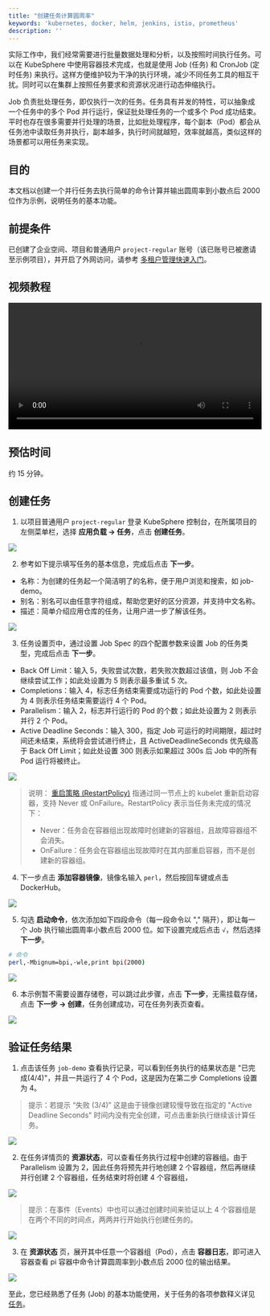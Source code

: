 ```yaml
---
title: "创建任务计算圆周率"
keywords: 'kubernetes, docker, helm, jenkins, istio, prometheus'
description: ''
---
```


实际工作中，我们经常需要进行批量数据处理和分析，以及按照时间执行任务。可以在 KubeSphere 中使用容器技术完成，也就是使用 Job (任务) 和 CronJob (定时任务) 来执行。这样方便维护较为干净的执行环境，减少不同任务工具的相互干扰。同时可以在集群上按照任务要求和资源状况进行动态伸缩执行。

Job 负责批处理任务，即仅执行一次的任务。任务具有并发的特性，可以抽象成一个任务中的多个 Pod 并行运行，保证批处理任务的一个或多个 Pod 成功结束。平时也存在很多需要并行处理的场景，比如批处理程序，每个副本（Pod）都会从任务池中读取任务并执行，副本越多，执行时间就越短，效率就越高，类似这样的场景都可以用任务来实现。

## 目的

本文档以创建一个并行任务去执行简单的命令计算并输出圆周率到小数点后 2000 位作为示例，说明任务的基本功能。

## 前提条件

已创建了企业空间、项目和普通用户 `project-regular` 账号（该已账号已被邀请至示例项目），并开启了外网访问，请参考 [多租户管理快速入门](../admin-quick-start)。

## 视频教程

<video controls="controls" style="width: 100% !important; height: auto !important;">
  <source type="video/mp4" src="https://kubesphere-docs.pek3b.qingstor.com/video/KS2.1_4-job-quick-start.mp4">
</video>


## 预估时间

约 15 分钟。

## 创建任务

1. 以项目普通用户 `project-regular` 登录 KubeSphere 控制台，在所属项目的左侧菜单栏，选择 **应用负载 → 任务**，点击 **创建任务**。

![](https://pek3b.qingstor.com/kubesphere-docs/png/20191027220600.png)

2. 参考如下提示填写任务的基本信息，完成后点击 **下一步**。


- 名称：为创建的任务起一个简洁明了的名称，便于用户浏览和搜索，如 job-demo。
- 别名：别名可以由任意字符组成，帮助您更好的区分资源，并支持中文名称。
- 描述：简单介绍应用仓库的任务，让用户进一步了解该任务。

![](https://pek3b.qingstor.com/kubesphere-docs/png/20191027220839.png)

3. 任务设置页中，通过设置 Job Spec 的四个配置参数来设置 Job 的任务类型，完成后点击 **下一步**。

- Back Off Limit：输入 5，失败尝试次数，若失败次数超过该值，则 Job 不会继续尝试工作；如此处设置为 5 则表示最多重试 5 次。
- Completions：输入 4，标志任务结束需要成功运行的 Pod 个数，如此处设置为 4 则表示任务结束需要运行 4 个 Pod。
- Parallelism：输入 2，标志并行运行的 Pod 的个数；如此处设置为 2 则表示并行 2 个 Pod。
- Active Deadline Seconds：输入 300，指定 Job 可运行的时间期限，超过时间还未结束，系统将会尝试进行终止，且 ActiveDeadlineSeconds 优先级高于 Back Off Limit；如此处设置 300 则表示如果超过 300s 后 Job 中的所有 Pod 运行将被终止。

![](https://pek3b.qingstor.com/kubesphere-docs/png/20191027220922.png)

> 说明：
> [重启策略 (RestartPolicy)](https://kubernetes.io/docs/concepts/workloads/pods/pod-lifecycle/#restart-policy) 指通过同一节点上的 kubelet 重新启动容器，支持 Never 或 OnFailure。RestartPolicy 表示当任务未完成的情况下：
> - Never：任务会在容器组出现故障时创建新的容器组，且故障容器组不会消失。
> - OnFailure：任务会在容器组出现故障时在其内部重启容器，而不是创建新的容器组。


4. 下一步点击 **添加容器镜像**，镜像名输入 `perl`，然后按回车键或点击 DockerHub。

![](https://pek3b.qingstor.com/kubesphere-docs/png/20191027221223.png)

5. 勾选 **启动命令**，依次添加如下四段命令（每一段命令以 "," 隔开），即让每一个 Job 执行输出圆周率小数点后 2000 位。如下设置完成后点击 `√`，然后选择 **下一步**。

```bash
# 命令
perl,-Mbignum=bpi,-wle,print bpi(2000)
```

![](https://pek3b.qingstor.com/kubesphere-docs/png/20191027221506.png)


6. 本示例暂不需要设置存储卷，可以跳过此步骤，点击 **下一步**，无需挂载存储，点击 **下一步 → 创建**，任务创建成功，可在任务列表页查看。

![](https://pek3b.qingstor.com/kubesphere-docs/png/20191027221638.png)

## 验证任务结果

1. 点击该任务 `job-demo` 查看执行记录，可以看到任务执行的结果状态是 "已完成(4/4)"，并且一共运行了 4 个 Pod，这是因为在第二步 Completions 设置为 4。

> 提示：若提示 “失败 (3/4)” 这是由于镜像创建较慢导致在指定的 "Active Deadline Seconds" 时间内没有完全创建，可点击重新执行继续该计算任务。

![](https://pek3b.qingstor.com/kubesphere-docs/png/20191027222417.png)


2. 在任务详情页的 **资源状态**，可以查看任务执行过程中创建的容器组。由于 Parallelism 设置为 2，因此任务将预先并行地创建 2 个容器组，然后再继续并行创建 2 个容器组，任务结束时将创建 4 个容器组，

![](https://pek3b.qingstor.com/kubesphere-docs/png/20191027222321.png)

> 提示：在事件（Events）中也可以通过创建时间来验证以上 4 个容器组是在两个不同的时间点，两两并行开始执行创建任务的。

![](https://pek3b.qingstor.com/kubesphere-docs/png/20191027222910.png)


3. 在 **资源状态** 页，展开其中任意一个容器组（Pod），点击 **容器日志**，即可进入容器查看 pi 容器中命令计算圆周率到小数点后 2000 位的输出结果。

![](https://pek3b.qingstor.com/kubesphere-docs/png/20191027222152.png)

至此，您已经熟悉了任务 (Job) 的基本功能使用，关于任务的各项参数释义详见 [任务](../../workload/jobs)。
